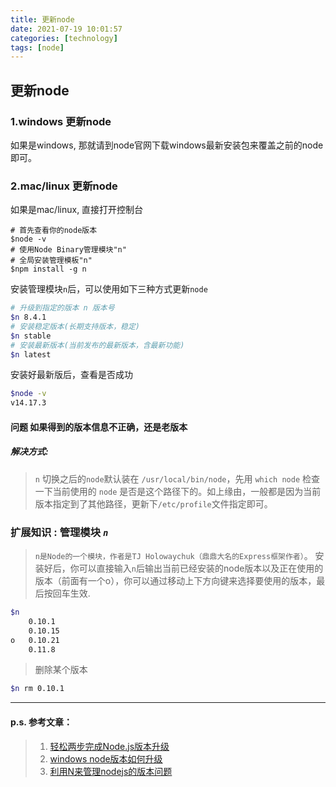 ```yaml
---
title: 更新node
date: 2021-07-19 10:01:57
categories: [technology]
tags: [node]
---
```

## 更新node

### 1.windows 更新node
如果是windows, 那就请到node官网下载windows最新安装包来覆盖之前的node即可。
### 2.mac/linux 更新node
如果是mac/linux, 直接打开控制台
<!-- more-->
```Sh
# 首先查看你的node版本
$node -v
# 使用Node Binary管理模块"n"
# 全局安装管理模板"n"
$npm install -g n
```
安装管理模块`n`后，可以使用如下三种方式更新`node`
```sh
# 升级到指定的版本 n 版本号
$n 8.4.1
# 安装稳定版本(长期支持版本，稳定)
$n stable
# 安装最新版本(当前发布的最新版本，含最新功能)
$n latest
```
安装好最新版后，查看是否成功
```sh
$node -v
v14.17.3
```
#### 问题 如果得到的版本信息不正确，还是老版本
##### 解决方式:
>`n` 切换之后的`node`默认装在 `/usr/local/bin/node`，先用 `which node` 检查一下当前使用的 `node` 是否是这个路径下的。如上缘由，一般都是因为当前版本指定到了其他路径，更新下`/etc/profile`文件指定即可。

### 扩展知识 : 管理模块 ***`n`*** 
>`n是Node的一个模块，作者是TJ Holowaychuk（鼎鼎大名的Express框架作者）`。
>安装好后，你可以直接输入`n`后输出当前已经安装的node版本以及正在使用的版本（前面有一个o），你可以通过移动上下方向键来选择要使用的版本，最后按回车生效.
```sh
$n
    0.10.1 
    0.10.15 
o   0.10.21 
    0.11.8
```
>删除某个版本
```sh
$n rm 0.10.1 
```

---

#### p.s. 参考文章：
>1. [轻松两步完成Node.js版本升级](https://www.jianshu.com/p/e41a7aa0288c)
>2. [windows node版本如何升级](https://blog.csdn.net/guzhao593/article/details/81712016)
>3. [利用N来管理nodejs的版本问题](https://blog.csdn.net/jiangbo_phd/article/details/51476155)